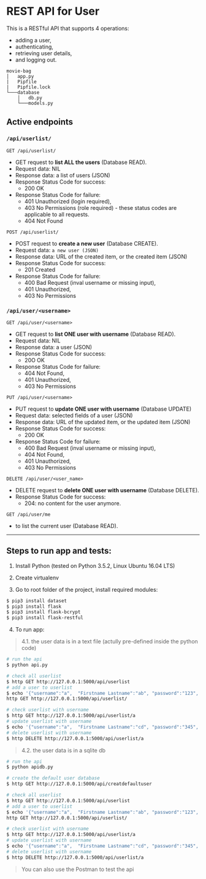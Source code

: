 
# REST API for User
This is a RESTful API that supports 4 operations: 
- adding a user, 
- authenticating, 
- retrieving user details, 
- and logging out.

```
movie-bag
│   app.py
|   Pipfile
|   Pipfile.lock   
└───database
    │   db.py
    └───models.py
```

## Active endpoints 

### `/api/userlist/`


`GET /api/userlist/`
- GET request to **list ALL the users** (Database READ).
- Request data: NIL
- Response data: a list of users (JSON)
- Response Status Code for success: 
  - 200 OK
- Response Status Code for failure:
  - 401 Unauthorized (login required),
  - 403 No Permissions (role required) - these status codes are applicable to all requests.
  - 404 Not Found

`POST /api/userlist/`
- POST request to **create a new user** (Database CREATE).
- Request data: `a new user (JSON)`
- Response data: URL of the created item, or the created item (JSON)
- Response Status Code for success: 
  - 201 Created
- Response Status Code for failure:
  - 400 Bad Request (inval username or missing input),
  - 401 Unauthorized,
  - 403 No Permissions


### `/api/user/<username>`

`GET /api/user/<username>`
- GET request to **list ONE user with username** (Database READ).
- Request data: NIL
- Response data: a user (JSON)
- Response Status Code for success: 
  - 20O OK
- Response Status Code for failure:
  - 404 Not Found,
  - 401 Unauthorized,
  - 403 No Permissions

`PUT /api/user/<username>`
- PUT request to **update ONE user with username** (Database UPDATE)
- Request data: selected fields of a user (JSON)
- Response data: URL of the updated item, or the updated item (JSON)
- Response Status Code for success: 
  - 200 OK
- Response Status Code for failure:
  - 400 Bad Request (inval username or missing input),
  - 404 Not Found,
  - 401 Unauthorized,
  - 403 No Permissions

`DELETE /api/user/<user_name>`
- DELETE request to **delete ONE user with username** (Database DELETE).
- Response Status Code for success: 
  - 204: no content for the user anymore.


`GET /api/user/me `
- to list the current user (Database READ).


---

## Steps to run app and tests:
1. Install Python (tested on Python 3.5.2, Linux Ubuntu 16.04 LTS)

2. Create virtualenv

3. Go to root folder of the project, install required modules: 

```bash
$ pip3 install dataset
$ pip3 install flask
$ pip3 install flask-bcrypt
$ pip3 install flask-restful
```

4. To run app:

> 4.1. the user data is in a text file (actully pre-defined inside the python code)

```bash
# run the api
$ python api.py

# check all userlist
$ http GET http://127.0.0.1:5000/api/userlist
# add a user to userlist
$ echo '{"username":"a",  "Firstname Lastname":"ab", "password":"123",  "Mother’s Favorite Search Engine":"c"}' | http POST http://127.0.0.1:5000/api/userlist
http GET http://127.0.0.1:5000/api/userlist/

# check userlist with username
$ http GET http://127.0.0.1:5000/api/userlist/a
# update userlist with username
$ echo '{"username":"a",  "Firstname Lastname":"cd", "password":"345",  "Mother’s Favorite Search Engine":"d"}' | http PUT http://127.0.0.1:5000/api/userlist/a
# delete userlist with username
$ http DELETE http://127.0.0.1:5000/api/userlist/a
```

> 4.2. the user data is in a sqlite db

```bash
# run the api
$ python apidb.py

# create the default user database
$ http GET http://127.0.0.1:5000/api/creatdefaultuser

# check all userlist
$ http GET http://127.0.0.1:5000/api/userlist
# add a user to userlist
$ echo '{"username":"a",  "Firstname Lastname":"ab", "password":"123",  "Mother’s Favorite Search Engine":"c"}' | http POST http://127.0.0.1:5000/api/userlist
http GET http://127.0.0.1:5000/api/userlist/

# check userlist with username
$ http GET http://127.0.0.1:5000/api/userlist/a
# update userlist with username
$ echo '{"username":"a",  "Firstname Lastname":"cd", "password":"345",  "Mother’s Favorite Search Engine":"d"}' | http PUT http://127.0.0.1:5000/api/userlist/a
# delete userlist with username
$ http DELETE http://127.0.0.1:5000/api/userlist/a
```

> You can also use the Postman to test the api